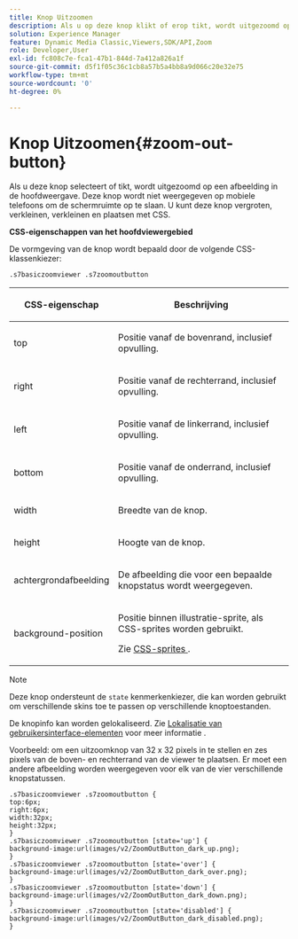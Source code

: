 ```yaml
---
title: Knop Uitzoomen
description: Als u op deze knop klikt of erop tikt, wordt uitgezoomd op een afbeelding in de hoofdweergave. Deze knop wordt niet weergegeven op mobiele telefoons om de schermruimte op te slaan. U kunt deze knop vergroten, verkleinen, verkleinen en plaatsen met CSS.
solution: Experience Manager
feature: Dynamic Media Classic,Viewers,SDK/API,Zoom
role: Developer,User
exl-id: fc808c7e-fca1-47b1-844d-7a412a826a1f
source-git-commit: d5f1f05c36c1cb8a57b5a4bb8a9d066c20e32e75
workflow-type: tm+mt
source-wordcount: '0'
ht-degree: 0%

---
```


# Knop Uitzoomen{#zoom-out-button}

Als u deze knop selecteert of tikt, wordt uitgezoomd op een afbeelding in de hoofdweergave. Deze knop wordt niet weergegeven op mobiele telefoons om de schermruimte op te slaan. U kunt deze knop vergroten, verkleinen, verkleinen en plaatsen met CSS.

<!--<a id="section_061E550C1C1D4DB2BD663A898895B38C"></a>-->

**CSS-eigenschappen van het hoofdviewergebied**

De vormgeving van de knop wordt bepaald door de volgende CSS-klassenkiezer:

```
.s7basiczoomviewer .s7zoomoutbutton
```

<table id="table_94EE3F5BBE4547C0B4943471CEE7EDE4"> 
 <thead> 
  <tr> 
   <th colname="col1" class="entry"> <p> CSS-eigenschap </p> </th> 
   <th colname="col2" class="entry"> <p>Beschrijving </p> </th> 
  </tr> 
 </thead>
 <tbody> 
  <tr> 
   <td colname="col1"> <p> <span class="codeph"> top </span> </p> </td> 
   <td colname="col2"> <p>Positie vanaf de bovenrand, inclusief opvulling. </p> </td> 
  </tr> 
  <tr> 
   <td colname="col1"> <p> <span class="codeph"> right </span> </p> </td> 
   <td colname="col2"> <p>Positie vanaf de rechterrand, inclusief opvulling. </p> </td> 
  </tr> 
  <tr> 
   <td colname="col1"> <p> <span class="codeph"> left </span> </p> </td> 
   <td colname="col2"> <p>Positie vanaf de linkerrand, inclusief opvulling. </p> </td> 
  </tr> 
  <tr> 
   <td colname="col1"> <p> <span class="codeph"> bottom </span> </p> </td> 
   <td colname="col2"> <p>Positie vanaf de onderrand, inclusief opvulling. </p> </td> 
  </tr> 
  <tr> 
   <td colname="col1"> <p> <span class="codeph"> width </span> </p> </td> 
   <td colname="col2"> <p>Breedte van de knop. </p> </td> 
  </tr> 
  <tr> 
   <td colname="col1"> <p> <span class="codeph"> height </span> </p> </td> 
   <td colname="col2"> <p>Hoogte van de knop. </p> </td> 
  </tr> 
  <tr> 
   <td colname="col1"> <p> <span class="codeph"> achtergrondafbeelding </span> </p> </td> 
   <td colname="col2"> <p>De afbeelding die voor een bepaalde knopstatus wordt weergegeven. </p> </td> 
  </tr> 
  <tr> 
   <td colname="col1"> <p> <span class="codeph"> background-position </span> </p> </td> 
   <td colname="col2"> <p> Positie binnen illustratie-sprite, als CSS-sprites worden gebruikt. </p> <p>Zie <a href="../../../c-html5-s7-aem-asset-viewers/c-html5-20-basic-zoom-viewer-about/c-html5-20-basic-zoom-viewer-customizingviewer/c-html5-20-basic-zoom-viewer-customizingviewer.md#section-9b6d8d601cb441d08214dada7bb4eddc" format="dita" scope="local"> CSS-sprites </a>. </p> </td> 
  </tr> 
 </tbody> 
</table>

>[!NOTE]
>
>Deze knop ondersteunt de `state` kenmerkenkiezer, die kan worden gebruikt om verschillende skins toe te passen op verschillende knoptoestanden.

De knopinfo kan worden gelokaliseerd. Zie [Lokalisatie van gebruikersinterface-elementen](../../../c-html5-s7-aem-asset-viewers/c-html5-20-basic-zoom-viewer-about/c-html5-20-basic-zoom-viewer-localization.md#concept-cbfc39344c494eb7b9f6a272cff0cc74) voor meer informatie .

Voorbeeld: om een uitzoomknop van 32 x 32 pixels in te stellen en zes pixels van de boven- en rechterrand van de viewer te plaatsen. Er moet een andere afbeelding worden weergegeven voor elk van de vier verschillende knopstatussen.

```
.s7basiczoomviewer .s7zoomoutbutton { 
top:6px; 
right:6px; 
width:32px; 
height:32px; 
} 
.s7basiczoomviewer .s7zoomoutbutton [state='up'] { 
background-image:url(images/v2/ZoomOutButton_dark_up.png); 
} 
.s7basiczoomviewer .s7zoomoutbutton [state='over'] {  
background-image:url(images/v2/ZoomOutButton_dark_over.png); 
} 
.s7basiczoomviewer .s7zoomoutbutton [state='down'] {  
background-image:url(images/v2/ZoomOutButton_dark_down.png); 
} 
.s7basiczoomviewer .s7zoomoutbutton [state='disabled'] { 
background-image:url(images/v2/ZoomOutButton_dark_disabled.png); 
}
```
